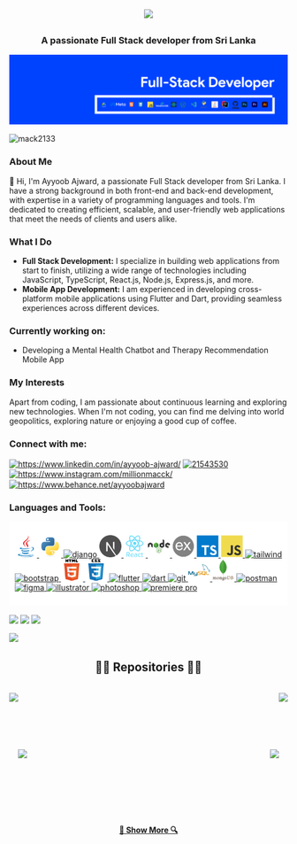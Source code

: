 <div align="center">
    <h1>
  <a href="https://git.io/typing-svg">
    <img src="https://readme-typing-svg.herokuapp.com/?lines=Hi+There!+👋;+I+am+Ayyoob+Ajward!;&center=true&size=30">
  </a>
    </h1>
</div>


<h3 align="center">A passionate Full Stack developer from Sri Lanka</h3>
<div align="center"><img src="https://github.com/Mack2133/Mack2133/blob/main/full%20stack%20developer-01.png"></img></div>
<p align="left"> <img src="https://komarev.com/ghpvc/?username=mack2133&label=Profile%20views&color=0e75b6&style=flat" alt="mack2133" /> </p>

### About Me
👋 Hi, I'm Ayyoob Ajward, a passionate Full Stack developer from Sri Lanka. I have a strong background in both front-end and back-end development, with expertise in a variety of programming languages and tools. I'm dedicated to creating efficient, scalable, and user-friendly web applications that meet the needs of clients and users alike.

### What I Do

- **Full Stack Development:** I specialize in building web applications from start to finish, utilizing a wide range of technologies including JavaScript, TypeScript, React.js, Node.js, Express.js, and more.
- **Mobile App Development:** I am experienced in developing cross-platform mobile applications using Flutter and Dart, providing seamless experiences across different devices.

### Currently working on:
- Developing a Mental Health Chatbot and Therapy Recommendation Mobile App

### My Interests

Apart from coding, I am passionate about continuous learning and exploring new technologies. When I'm not coding, you can find me delving into world geopolitics, exploring nature or enjoying a good cup of coffee.


<h3 align="left">Connect with me:</h3>
<p align="left">
<a href="https://www.linkedin.com/in/ayyoob-ajward/" target="blank"><img align="center" src="https://raw.githubusercontent.com/rahuldkjain/github-profile-readme-generator/master/src/images/icons/Social/linked-in-alt.svg" alt="https://www.linkedin.com/in/ayyoob-ajward/" height="30" width="40" /></a>
<a href="https://stackoverflow.com/users/21543530/ayyoob-ajward" target="blank"><img align="center" src="https://raw.githubusercontent.com/rahuldkjain/github-profile-readme-generator/master/src/images/icons/Social/stack-overflow.svg" alt="21543530" height="30" width="40" /></a>
<a href="https://www.instagram.com/millionmacck/" target="blank"><img align="center" src="https://raw.githubusercontent.com/rahuldkjain/github-profile-readme-generator/master/src/images/icons/Social/instagram.svg" alt="https://www.instagram.com/millionmacck/" height="30" width="40" /></a>
<a href="https://www.behance.net/ayyoobajward" target="blank"><img align="center" src="https://raw.githubusercontent.com/rahuldkjain/github-profile-readme-generator/master/src/images/icons/Social/behance.svg" alt="https://www.behance.net/ayyoobajward" height="30" width="40" /></a>
</p>

<h3 align="left">Languages and Tools:</h3>
<div style="background-color: white; padding: 10px;">
    <p align="left">
    <a href="https://www.java.com" target="_blank" rel="noreferrer">
        <img src="https://raw.githubusercontent.com/devicons/devicon/master/icons/java/java-original.svg" alt="java" width="40" height="40"/>
    </a>
    <a href="https://www.python.org" target="_blank" rel="noreferrer">
        <img src="https://raw.githubusercontent.com/devicons/devicon/master/icons/python/python-original.svg" alt="python" width="40" height="40"/>
    </a>
    <a href="https://www.djangoproject.com/" target="_blank" rel="noreferrer">
        <img src="https://cdn.worldvectorlogo.com/logos/django.svg" alt="django" width="40" height="40"/>
    </a>
    <a href="https://reactjs.org/" target="_blank" rel="noreferrer">
        <img src="https://github.com/Mack2133/Mack2133/blob/main/next-js%20(1)-01.svg" alt="next js" width="40" height="40"/>
    </a>
    <a href="https://cdn.worldvectorlogo.com/logos/next-js.svg" target="_blank" rel="noreferrer">
        <img src="https://raw.githubusercontent.com/devicons/devicon/master/icons/react/react-original-wordmark.svg" alt="react" width="40" height="40"/>
    </a>
    <a href="https://nodejs.org" target="_blank" rel="noreferrer">
        <img src="https://raw.githubusercontent.com/devicons/devicon/master/icons/nodejs/nodejs-original-wordmark.svg" alt="nodejs" width="40" height="40"/>
    </a>
    <a href="https://expressjs.com" target="_blank" rel="noreferrer">
        <img src="https://github.com/Mack2133/Mack2133/blob/main/pngwing.com%20(2).png" alt="express" width="40" height="40"/>
    </a>
    <a href="https://www.typescriptlang.org/" target="_blank" rel="noreferrer">
        <img src="https://raw.githubusercontent.com/devicons/devicon/master/icons/typescript/typescript-original.svg" alt="typescript" width="40" height="40"/>
    </a>
    <a href="https://developer.mozilla.org/en-US/docs/Web/JavaScript" target="_blank" rel="noreferrer">
        <img src="https://raw.githubusercontent.com/devicons/devicon/master/icons/javascript/javascript-original.svg" alt="javascript" width="40" height="40"/>
    </a>
    <a href="https://tailwindcss.com/" target="_blank" rel="noreferrer">
        <img src="https://www.vectorlogo.zone/logos/tailwindcss/tailwindcss-icon.svg" alt="tailwind" width="40" height="40"/>
    </a>
    <a href="https://getbootstrap.com" target="_blank" rel="noreferrer">
        <img src="https://upload.wikimedia.org/wikipedia/commons/thumb/b/b2/Bootstrap_logo.svg/1024px-Bootstrap_logo.svg.png" alt="bootstrap"  height="40"/>
    </a>
    <a href="https://www.w3.org/html/" target="_blank" rel="noreferrer">
        <img src="https://raw.githubusercontent.com/devicons/devicon/master/icons/html5/html5-original-wordmark.svg" alt="html5" width="40" height="40"/>
    </a>
    <a href="https://www.w3schools.com/css/" target="_blank" rel="noreferrer">
        <img src="https://raw.githubusercontent.com/devicons/devicon/master/icons/css3/css3-original-wordmark.svg" alt="css3" width="40" height="40"/>
    </a>
    <a href="https://flutter.dev" target="_blank" rel="noreferrer">
        <img src="https://www.vectorlogo.zone/logos/flutterio/flutterio-icon.svg" alt="flutter" width="40" height="40"/>
    </a>
    <a href="https://dart.dev" target="_blank" rel="noreferrer">
        <img src="https://www.vectorlogo.zone/logos/dartlang/dartlang-icon.svg" alt="dart" width="40" height="40"/>
    </a>
    <a href="https://git-scm.com/" target="_blank" rel="noreferrer">
        <img src="https://www.vectorlogo.zone/logos/git-scm/git-scm-icon.svg" alt="git" width="40" height="40"/>
    </a>
    <a href="https://www.mysql.com/" target="_blank" rel="noreferrer">
        <img src="https://raw.githubusercontent.com/devicons/devicon/master/icons/mysql/mysql-original-wordmark.svg" alt="mysql" width="40" height="40"/>
    </a>
    <a href="https://www.mongodb.com/" target="_blank" rel="noreferrer">
        <img src="https://raw.githubusercontent.com/devicons/devicon/master/icons/mongodb/mongodb-original-wordmark.svg" alt="mongodb" width="40" height="40"/>
    </a>
    <a href="https://www.postman.com" target="_blank" rel="noreferrer">
        <img src="https://www.vectorlogo.zone/logos/getpostman/getpostman-icon.svg" alt="postman" width="40" height="40"/>
    </a>
    <a href="https://www.figma.com/" target="_blank" rel="noreferrer">
        <img src="https://www.vectorlogo.zone/logos/figma/figma-icon.svg" alt="figma" width="40" height="40"/>
    </a>
    <a href="https://www.adobe.com/products/illustrator.html" target="_blank" rel="noreferrer">
        <img src="https://cdn.worldvectorlogo.com/logos/adobe-illustrator-cc-icon.svg" alt="illustrator" width="40" height="40"/>
    </a>
    <a href="https://www.adobe.com/products/photoshop.html" target="_blank" rel="noreferrer">
        <img src="https://cdn.worldvectorlogo.com/logos/adobe-photoshop-2.svg" alt="photoshop" width="40" height="40"/>
    </a>
    <a href="https://www.adobe.com/products/premiere.html" target="_blank" rel="noreferrer">
        <img src="https://cdn.worldvectorlogo.com/logos/premiere-pro-cc.svg" alt="premiere pro" width="40" height="40"/>
    </a>
    </p>
</div>

<br>

<img width=400 src='https://github-readme-stats.vercel.app/api?username=mack2133&theme=github_dark&show_icons=true&hide_border=true&count_private=true' />
<img width=400 src='https://github-readme-streak-stats.herokuapp.com/?user=mack2133&theme=github_dark&hide_border=true' />
<img width=400 src='https://github-readme-stats.vercel.app/api/top-langs/?username=mack2133&theme=github_dark&show_icons=true&hide_border=true&layout=compact' />


![](https://github.com/Mack2133/Mack2133/blob/output/github-contribution-grid-snake2.svg)


<h2 align="center">👨‍💻 Repositories 👨‍💻</h2>
<br>
<div width="100%" align="center">
  <a align="left" href="https://github.com/Mack2133/Real-Estate-React-Website" title="Real-Estate-React-Website"><img align="left" height="115" src="https://github-readme-stats.vercel.app/api/pin/?username=Mack2133&repo=Real-Estate-React-Website&theme=react&border_color=61dafb&border_radius=10"></a>
    <a align="left" href="https://github.com/Mack2133/Student-Grading-System" title="Student-Grading-System"><img align="right" height="115" src="https://github-readme-stats.vercel.app/api/pin/?username=Mack2133&repo=Student-Grading-System&theme=react&border_color=61dafb&border_radius=10"></a>
</div>
<br/><br/><br/><br/><br/><br/>
<div width="100%" align="center">
  <a align="right" href="https://github.com/Mack2133/Object-Oriented-Programming-Coursework/tree/master" title="Shopping Cart Management System with GUI (Java Swing)"><img align="left" height="115" src="https://github-readme-stats.vercel.app/api/pin/?username=Mack2133&repo=Object-Oriented-Programming-Coursework&theme=react&border_color=61dafb&border_radius=10"></a>
  <a align="right" href="https://github.com/Mack2133/Taxi_Service_Website" title="Taxi Service React Website"><img align="right" height="115" src="https://github-readme-stats.vercel.app/api/pin/?username=Mack2133&repo=Taxi_Service_Website&theme=react&border_color=61dafb&border_radius=10"></a>
</div>

<br><br><br><br><br><br>

<h4 align="center">
  <a href="https://github.com/Mack2133?tab=repositories" title="Show Repositories">🔎 Show More 🔍</a>
</h4>


